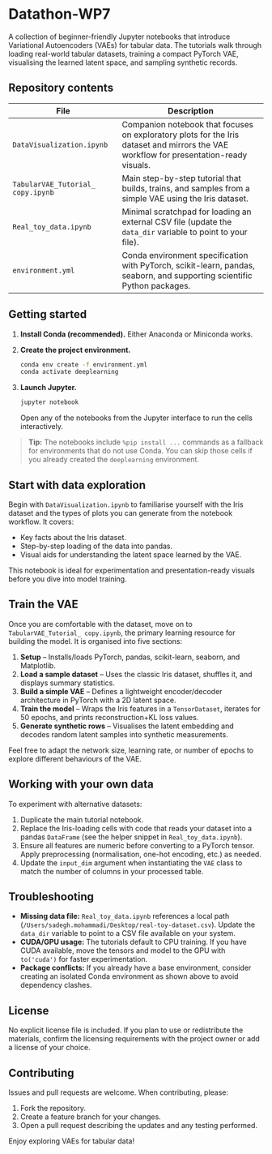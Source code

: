 # Datathon-WP7

A collection of beginner-friendly Jupyter notebooks that introduce Variational Autoencoders (VAEs) for tabular data. The tutorials walk through loading real-world tabular datasets, training a compact PyTorch VAE, visualising the learned latent space, and sampling synthetic records.

## Repository contents

| File | Description |
| --- | --- |
| `DataVisualization.ipynb` | Companion notebook that focuses on exploratory plots for the Iris dataset and mirrors the VAE workflow for presentation-ready visuals. |
| `TabularVAE_Tutorial_ copy.ipynb` | Main step-by-step tutorial that builds, trains, and samples from a simple VAE using the Iris dataset. |
| `Real_toy_data.ipynb` | Minimal scratchpad for loading an external CSV file (update the `data_dir` variable to point to your file). |
| `environment.yml` | Conda environment specification with PyTorch, scikit-learn, pandas, seaborn, and supporting scientific Python packages. |

## Getting started

1. **Install Conda (recommended).** Either Anaconda or Miniconda works.
2. **Create the project environment.**

   ```bash
   conda env create -f environment.yml
   conda activate deeplearning
   ```

3. **Launch Jupyter.**

   ```bash
   jupyter notebook
   ```

   Open any of the notebooks from the Jupyter interface to run the cells interactively.

> **Tip:** The notebooks include `%pip install ...` commands as a fallback for environments that do not use Conda. You can skip those cells if you already created the `deeplearning` environment.

## Start with data exploration

Begin with `DataVisualization.ipynb` to familiarise yourself with the Iris dataset and the types of plots you can generate from the notebook workflow. It covers:

- Key facts about the Iris dataset.
- Step-by-step loading of the data into pandas.
- Visual aids for understanding the latent space learned by the VAE.

This notebook is ideal for experimentation and presentation-ready visuals before you dive into model training.

## Train the VAE

Once you are comfortable with the dataset, move on to `TabularVAE_Tutorial_ copy.ipynb`, the primary learning resource for building the model. It is organised into five sections:

1. **Setup** – Installs/loads PyTorch, pandas, scikit-learn, seaborn, and Matplotlib.
2. **Load a sample dataset** – Uses the classic Iris dataset, shuffles it, and displays summary statistics.
3. **Build a simple VAE** – Defines a lightweight encoder/decoder architecture in PyTorch with a 2D latent space.
4. **Train the model** – Wraps the Iris features in a `TensorDataset`, iterates for 50 epochs, and prints reconstruction+KL loss values.
5. **Generate synthetic rows** – Visualises the latent embedding and decodes random latent samples into synthetic measurements.

Feel free to adapt the network size, learning rate, or number of epochs to explore different behaviours of the VAE.

## Working with your own data

To experiment with alternative datasets:

1. Duplicate the main tutorial notebook.
2. Replace the Iris-loading cells with code that reads your dataset into a pandas `DataFrame` (see the helper snippet in `Real_toy_data.ipynb`).
3. Ensure all features are numeric before converting to a PyTorch tensor. Apply preprocessing (normalisation, one-hot encoding, etc.) as needed.
4. Update the `input_dim` argument when instantiating the `VAE` class to match the number of columns in your processed table.

## Troubleshooting

- **Missing data file:** `Real_toy_data.ipynb` references a local path (`/Users/sadegh.mohammadi/Desktop/real-toy-dataset.csv`). Update the `data_dir` variable to point to a CSV file available on your system.
- **CUDA/GPU usage:** The tutorials default to CPU training. If you have CUDA available, move the tensors and model to the GPU with `to('cuda')` for faster experimentation.
- **Package conflicts:** If you already have a base environment, consider creating an isolated Conda environment as shown above to avoid dependency clashes.

## License

No explicit license file is included. If you plan to use or redistribute the materials, confirm the licensing requirements with the project owner or add a license of your choice.

## Contributing

Issues and pull requests are welcome. When contributing, please:

1. Fork the repository.
2. Create a feature branch for your changes.
3. Open a pull request describing the updates and any testing performed.

Enjoy exploring VAEs for tabular data!
